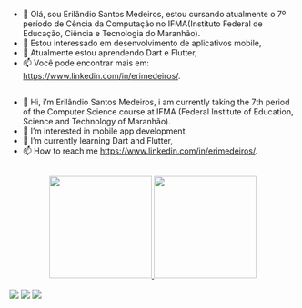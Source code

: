 - 👋 Olá, sou Erilândio Santos Medeiros, estou cursando atualmente o 7º período de Cência da Computação no IFMA(Instituto Federal de Educação, Ciência e Tecnologia do Maranhão).
- 👀 Estou interessado em desenvolvimento de aplicativos mobile,
- 🌱 Atualmente estou aprendendo Dart e Flutter,
- 📫 Você pode encontrar mais em: https://www.linkedin.com/in/erimedeiros/.

##

- 👋 Hi, i’m Erilândio Santos Medeiros, i am currently taking the 7th period of the Computer Science course at IFMA (Federal Institute of Education, Science and Technology of Maranhão).
- 👀 I’m interested in mobile app development,
- 🌱 I’m currently learning Dart and Flutter,
- 📫 How to reach me https://www.linkedin.com/in/erimedeiros/.

##

<div align="center">
  <a href="https://github.com/e-medeiros1">
  <img height="180em" src="https://github-readme-stats.vercel.app/api?username=e-medeiros1&theme=blue-green"/>
  <img height="180em" src="https://github-readme-stats.vercel.app/api/top-langs/?username=e-medeiros1&theme=blue-green"/>
</div>
<div style="display: inline_block"><br>  
</div>
  


 <div>
   <a><img src="https://img.shields.io/badge/Dart-0175C2?style=for-the-badge&logo=dart&logoColor=white"</a>
   <a><img src="https://img.shields.io/badge/Flutter-02569B?style=for-the-badge&logo=flutter&logoColor=white"</a>
   <a href ="http://gmail.com.br/s.medeiros@acad.ifma.edu.br"><img src ="https://img.shields.io/badge/Gmail-D14836?style=for-the-badge&logo=gmail&logoColor=white"</a>  
   
     
  </div>
<!---
e-medeiros1/e-medeiros1 is a ✨ special ✨ repository because its `README.md` (this file) appears on your GitHub profile.
You can click the Preview link to take a look at your changes.
--->

